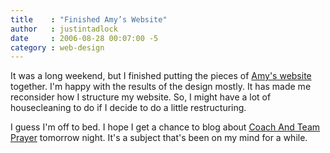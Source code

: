 ```yaml
---
title    : "Finished Amy’s Website"
author   : justintadlock
date     : 2006-08-28 00:07:00 -5
category : web-design
---
```


It was a long weekend, but I finished putting the pieces of <a href="http://amynrussell.com" title="Amy Russell" rel="external"> Amy's website</a> together.  I'm happy with the results of the design mostly.  It has made me reconsider how I structure my website.  So, I might have a lot of housecleaning to do if I decide to do a little restructuring.

I guess I'm off to bed.  I hope I get a chance to blog about <a href="http://www.thnt.com/apps/pbcs.dll/article?AID=/20060726/NEWS/607260437/1001" title="Lawsuit On Coaches Praying With Teams" rel="external"> Coach And Team Prayer</a> tomorrow night.  It's a subject that's been on my mind for a while.
